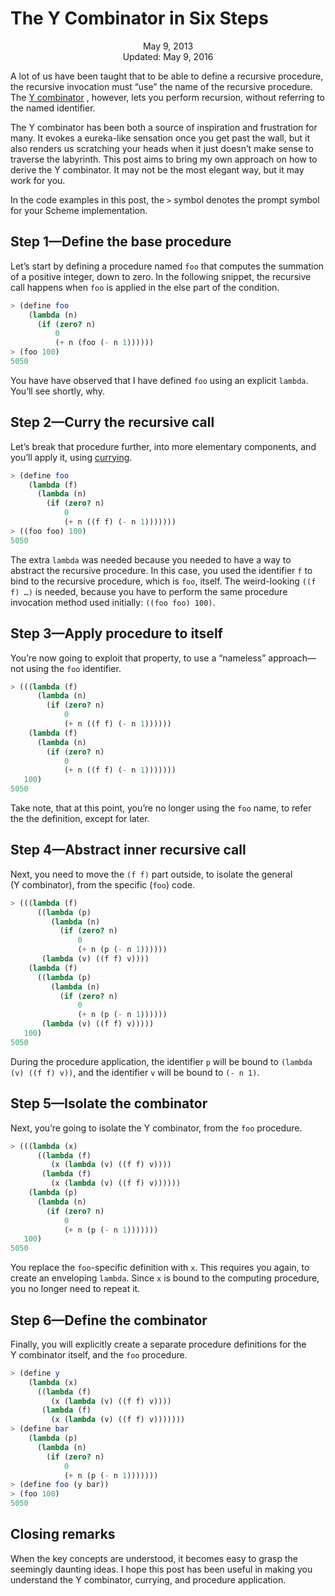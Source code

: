 The Y Combinator in Six Steps
=============================

<center>May 9, 2013</center>
<center>Updated: May 9, 2016</center>

A lot of us have been taught that to be able to define a recursive
procedure, the recursive invocation must “use” the name of the
recursive procedure. The
[Y combinator](http://en.wikipedia.org/wiki/Fixed-point_combinator#Y_combinator)
, however, lets you perform recursion, without referring to the named
identifier.

The Y combinator has been both a source of inspiration and frustration
for many. It evokes a eureka-like sensation once you get past the
wall, but it also renders us scratching your heads when it just
doesn’t make sense to traverse the labyrinth. This post aims to bring
my own approach on how to derive the Y combinator. It may not be the
most elegant way, but it may work for you.

In the code examples in this post, the `>` symbol denotes the prompt
symbol for your Scheme implementation.


Step 1—Define the base procedure
--------------------------------

Let’s start by defining a procedure named `foo` that computes the
summation of a positive integer, down to zero. In the following
snippet, the recursive call happens when `foo` is applied in the else
part of the condition.

```scheme
> (define foo
    (lambda (n)
      (if (zero? n)
          0
          (+ n (foo (- n 1))))))
> (foo 100)
5050
```

You have have observed that I have defined `foo` using an explicit
`lambda`. You’ll see shortly, why.


Step 2—Curry the recursive call
----------------------------------

Let’s break that procedure further, into more elementary components,
and you’ll apply it, using [currying](https://en.wikipedia.org/wiki/Currying).

```scheme
> (define foo
    (lambda (f)
      (lambda (n)
        (if (zero? n)
            0
            (+ n ((f f) (- n 1)))))))
> ((foo foo) 100)
5050
```

The extra `lambda` was needed because you needed to have a way to
abstract the recursive procedure. In this case, you used the
identifier `f` to bind to the recursive procedure, which is `foo`,
itself. The weird-looking `((f f) …)` is needed, because you have to
perform the same procedure invocation method used initially:
`((foo foo) 100)`.


Step 3—Apply procedure to itself
--------------------------------

You’re now going to exploit that property, to use a “nameless”
approach—not using the `foo` identifier.

```scheme
> (((lambda (f)
      (lambda (n)
        (if (zero? n)
            0
            (+ n ((f f) (- n 1))))))
    (lambda (f)
      (lambda (n)
        (if (zero? n)
            0
            (+ n ((f f) (- n 1)))))))
   100)
5050
```

Take note, that at this point, you’re no longer using the `foo` name,
to refer the the definition, except for later.


Step 4—Abstract inner recursive call
------------------------------------

Next, you need to move the `(f f)` part outside, to isolate the general
(Y combinator), from the specific (`foo`) code.

```scheme
> (((lambda (f)
      ((lambda (p)
         (lambda (n)
           (if (zero? n)
               0
               (+ n (p (- n 1))))))
       (lambda (v) ((f f) v))))
    (lambda (f)
      ((lambda (p)
         (lambda (n)
           (if (zero? n)
               0
               (+ n (p (- n 1))))))
       (lambda (v) ((f f) v)))))
   100)
5050
```

During the procedure application, the identifier `p` will be bound to
`(lambda (v) ((f f) v))`, and the identifier `v` will be bound to `(- n 1)`.


Step 5—Isolate the combinator
-----------------------------

Next, you’re going to isolate the Y combinator, from the `foo`
procedure.

```scheme
> (((lambda (x)
      ((lambda (f)
         (x (lambda (v) ((f f) v))))
       (lambda (f)
         (x (lambda (v) ((f f) v))))))
    (lambda (p)
      (lambda (n)
        (if (zero? n)
            0
            (+ n (p (- n 1)))))))
   100)
5050
```

You replace the `foo`-specific definition with `x`. This requires you
again, to create an enveloping `lambda`. Since `x` is bound to the
computing procedure, you no longer need to repeat it.


Step 6—Define the combinator
----------------------------

Finally, you will explicitly create a separate procedure definitions
for the Y combinator itself, and the `foo` procedure.

```scheme
> (define y
    (lambda (x)
      ((lambda (f)
         (x (lambda (v) ((f f) v))))
       (lambda (f)
         (x (lambda (v) ((f f) v)))))))
> (define bar
    (lambda (p)
      (lambda (n)
        (if (zero? n)
            0
            (+ n (p (- n 1)))))))
> (define foo (y bar))
> (foo 100)
5050
```


Closing remarks
---------------

When the key concepts are understood, it becomes easy to grasp the
seemingly daunting ideas. I hope this post has been useful in making
you understand the Y combinator, currying, and procedure application.

